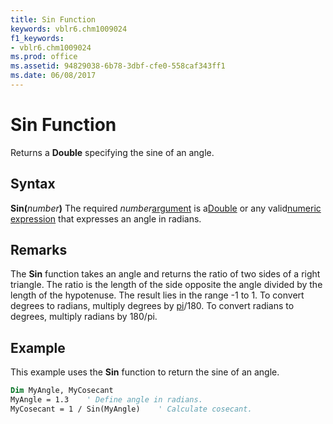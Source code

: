 ```yaml
---
title: Sin Function
keywords: vblr6.chm1009024
f1_keywords:
- vblr6.chm1009024
ms.prod: office
ms.assetid: 94829038-6b78-3dbf-cfe0-558caf343ff1
ms.date: 06/08/2017
---
```



# Sin Function



Returns a  **Double** specifying the sine of an angle.

## Syntax

**Sin(**_number_**)**
The required  _number_[argument](../../Glossary/vbe-glossary.md#argument) is a[Double](../../Glossary/vbe-glossary.md) or any valid[numeric expression](../../Glossary/vbe-glossary.md#numeric-expression) that expresses an angle in radians.

## Remarks

The  **Sin** function takes an angle and returns the ratio of two sides of a right triangle. The ratio is the length of the side opposite the angle divided by the length of the hypotenuse.
The result lies in the range -1 to 1.
To convert degrees to radians, multiply degrees by [pi](../../Glossary/vbe-glossary.md#pi)/180. To convert radians to degrees, multiply radians by 180/pi.

## Example

This example uses the  **Sin** function to return the sine of an angle.


```vb
Dim MyAngle, MyCosecant
MyAngle = 1.3    ' Define angle in radians.
MyCosecant = 1 / Sin(MyAngle)    ' Calculate cosecant.

```


